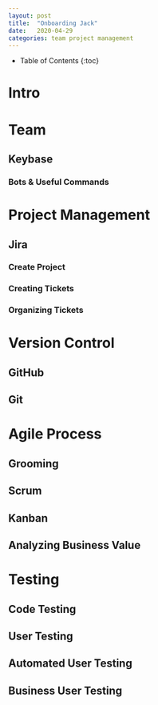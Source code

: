 ```yaml
---
layout: post
title:  "Onboarding Jack"
date:   2020-04-29 
categories: team project management
---
```


  * Table of Contents
  {:toc}

# Intro


# Team


## Keybase

### Bots & Useful Commands



# Project Management


## Jira

### Create Project


### Creating Tickets


### Organizing Tickets



# Version Control

## GitHub


## Git


# Agile Process

## Grooming

## Scrum

## Kanban

## Analyzing Business Value


# Testing

## Code Testing

## User Testing

## Automated User Testing

## Business User Testing


